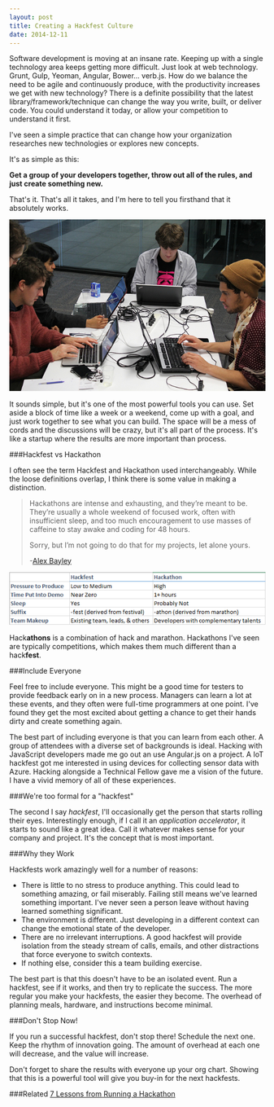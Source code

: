 ```yaml
---
layout: post
title: Creating a Hackfest Culture
date: 2014-12-11
---
```


Software development is moving at an insane rate. Keeping up with a single technology area keeps getting more difficult. Just look at web technology. Grunt, Gulp, Yeoman, Angular, Bower... verb.js. How do we balance the need to be agile and continuously produce, with the productivity increases we get with new technology? There is a definite possibility that the latest library/framework/technique can change the way you write, built, or deliver code. You could understand it today, or allow your competition to understand it first.

I've seen a simple practice that can change how your organization researches new technologies or explores new concepts.

It's as simple as this:

**Get a group of your developers together, throw out all of the rules, and just create something new.**

That's it. That's all it takes, and I'm here to tell you firsthand that it absolutely works.

![Hackfest](hackfest.jpg)

It sounds simple, but it's one of the most powerful tools you can use. Set aside a block of time like a week or a weekend, come up with a goal, and just work together to see what you can build. The space will be a mess of cords and the discussions will be crazy, but it's all part of the process. It's like a startup where the results are more important than process.

###Hackfest vs Hackathon

I often see the term Hackfest and Hackathon used interchangeably. While the loose definitions overlap, I think there is some value in making a distinction.

> Hackathons are intense and exhausting, and they’re meant to be. They’re usually a whole weekend of focused work, often with insufficient sleep, and too much encouragement to use masses of caffeine to stay awake and coding for 48 hours.
>
> Sorry, but I’m not going to do that for my projects, let alone yours.
> 
> -[Alex Bayley](http://infotrope.net/2014/11/28/why-i-dont-like-hackathons-by-alex-bayley-aged-39-12/)

![Hackfest vs Hackathon](hackfest-vs-hackathon.png)

Hack**athons** is a combination of hack and marathon. Hackathons I've seen are typically competitions, which makes them much different than a hack**fest**.

###Include Everyone

Feel free to include everyone. This might be a good time for testers to provide feedback early on in a new process. Managers can learn a lot at these events, and they often were full-time programmers at one point. I've found they get the most excited about getting a chance to get their hands dirty and create something again.

The best part of including everyone is that you can learn from each other. A group of attendees with a diverse set of backgrounds is ideal. Hacking with JavaScript developers made me go out an use Angular.js on a project. A IoT hackfest got me interested in using devices for collecting sensor data with Azure. Hacking alongside a Technical Fellow gave me a vision of the future. I have a vivid memory of all of these experiences.

###We're too formal for a "hackfest"

The second I say *hackfest*, I'll occasionally get the person that starts rolling their eyes. Interestingly enough, if I call it an *application accelerator*, it starts to sound like a great idea. Call it whatever makes sense for your company and project. It's the concept that is most important.

###Why they Work

Hackfests work amazingly well for a number of reasons:

* There is little to no stress to produce anything. This could lead to something amazing, or fail miserably. Failing still means we've learned something important. I've never seen a person leave without having learned something significant.
* The environment is different. Just developing in a different context can change the emotional state of the developer.
* There are no irrelevant interruptions. A good hackfest will provide isolation from the steady stream of calls, emails, and other distractions that force everyone to switch contexts.
* If nothing else, consider this a team building exercise.

The best part is that this doesn't have to be an isolated event. Run a hackfest, see if it works, and then try to replicate the success. The more regular you make your hackfests, the easier they become. The overhead of planning meals, hardware, and instructions become minimal.

###Don't Stop Now!

If you run a successful hackfest, don't stop there! Schedule the next one. Keep the rhythm of innovation going. The amount of overhead at each one will decrease, and the value will increase.

Don't forget to share the results with everyone up your org chart. Showing that this is a powerful tool will give you buy-in for the next hackfests.

###Related
[7 Lessons from Running a Hackathon](http://www.ytechie.com/2014/01/7-lessons-running-a-hackathon/)